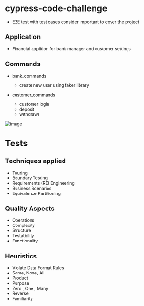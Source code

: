 # cypress-code-challenge

- E2E test with test cases consider important to cover the project

## Application 

- Financial applition for bank manager and customer settings
  
## Commands

* bank_commands
  * create new user using faker library      
 
* customer_commands
  * customer login
  * deposit
  * withdrawl

![image](https://user-images.githubusercontent.com/8598791/180127346-f7680faf-259b-4656-b096-e63cac0a412b.png)


# Tests

## Techniques applied

* Touring
* Boundary Testing
* Requirements (RE) Engineering
* Business Scenarios
* Equivalence Partitioning

## Quality Aspects

* Operations
* Complexity
* Structure
* Testatbility
* Functionality

## Heuristics 

* Violate Data Format Rules
* Some, None, All
* Product
* Purpose
* Zero , One , Many
* Reverse
* Familiarity
